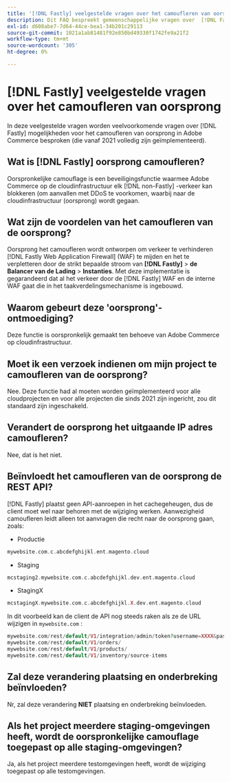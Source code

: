 ```yaml
---
title: '[!DNL Fastly] veelgestelde vragen over het camoufleren van oorsprong'
description: Dit FAQ bespreekt gemeenschappelijke vragen over  [!DNL Fastly]  oorsprong het camoufleren enablement in Adobe Commerce (die volledig is uitgevoerd sinds 2021).
exl-id: d608abe7-7d64-44ce-bea1-34b201c29113
source-git-commit: 1021a1ab81481f92e850bd49330f1742fe9a21f2
workflow-type: tm+mt
source-wordcount: '305'
ht-degree: 0%

---
```


# [!DNL Fastly] veelgestelde vragen over het camoufleren van oorsprong

In deze veelgestelde vragen worden veelvoorkomende vragen over [!DNL Fastly] mogelijkheden voor het camoufleren van oorsprong in Adobe Commerce besproken (die vanaf 2021 volledig zijn geïmplementeerd).

## Wat is [!DNL Fastly] oorsprong camoufleren?

Oorspronkelijke camouflage is een beveiligingsfunctie waarmee Adobe Commerce op de cloudinfrastructuur elk [!DNL non-Fastly] -verkeer kan blokkeren (om aanvallen met DDoS te voorkomen, waarbij naar de cloudinfrastructuur (oorsprong) wordt gegaan.

## Wat zijn de voordelen van het camoufleren van de oorsprong?

Oorsprong het camoufleren wordt ontworpen om verkeer te verhinderen [!DNL Fastly Web Application Firewall] (WAF) te mijden en het te verpletteren door de strikt bepaalde stroom van **[!DNL Fastly]** > **de Balancer van de Lading** > **Instanties**. Met deze implementatie is gegarandeerd dat al het verkeer door de [!DNL Fastly] WAF en de interne WAF gaat die in het taakverdelingsmechanisme is ingebouwd.

## Waarom gebeurt deze &#39;oorsprong&#39;-ontmoediging?

Deze functie is oorspronkelijk gemaakt ten behoeve van Adobe Commerce op cloudinfrastructuur.

## Moet ik een verzoek indienen om mijn project te camoufleren van de oorsprong?

Nee. Deze functie had al moeten worden geïmplementeerd voor alle cloudprojecten en voor alle projecten die sinds 2021 zijn ingericht, zou dit standaard zijn ingeschakeld.

## Verandert de oorsprong het uitgaande IP adres camoufleren?

Nee, dat is het niet.

## Beïnvloedt het camoufleren van de oorsprong de REST API?

[!DNL Fastly] plaatst geen API-aanroepen in het cachegeheugen, dus de client moet wel naar behoren met de wijziging werken. Aanwezigheid camoufleren leidt alleen tot aanvragen die recht naar de oorsprong gaan, zoals:

* Productie

```php
mywebsite.com.c.abcdefghijkl.ent.magento.cloud
```

* Staging

```php
mcstaging2.mywebsite.com.c.abcdefghijkl.dev.ent.magento.cloud
```

* StagingX

```php
mcstagingX.mywebsite.com.c.abcdefghijkl.X.dev.ent.magento.cloud
```

In dit voorbeeld kan de client de API nog steeds raken als ze de URL wijzigen in ``mywebsite.com`` :

```php
mywebsite.com/rest/default/V1/integration/admin/token?username=XXXX&password=XXXXX;
mywebsite.com/rest/default/V1/orders/
mywebsite.com/rest/default/V1/products/
mywebsite.com/rest/default/V1/inventory/source-items
```

## Zal deze verandering plaatsing en onderbreking beïnvloeden?

Nr, zal deze verandering **NIET** plaatsing en onderbreking beïnvloeden.

## Als het project meerdere staging-omgevingen heeft, wordt de oorspronkelijke camouflage toegepast op alle staging-omgevingen?

Ja, als het project meerdere testomgevingen heeft, wordt de wijziging toegepast op alle testomgevingen.
